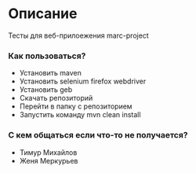 # Описание #
 
Тесты для веб-прилоежения marc-project


### Как пользоваться? ###

* Установить maven
* Установить selenium firefox webdriver
* Установить geb
* Скачать репозиторий
* Перейти в папку с репозиторием
* Запустить команду mvn clean install


### С кем общаться если что-то не получается? ###

* Тимур Михайлов
* Женя Меркурьев
